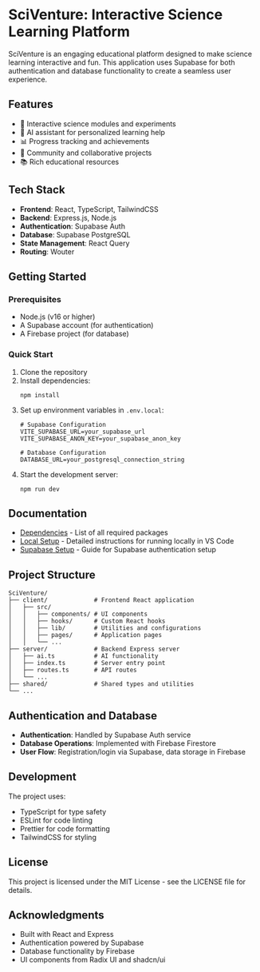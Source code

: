 # SciVenture: Interactive Science Learning Platform

SciVenture is an engaging educational platform designed to make science learning interactive and fun. This application uses Supabase for both authentication and database functionality to create a seamless user experience.

## Features

- 🧪 Interactive science modules and experiments
- 🤖 AI assistant for personalized learning help
- 📊 Progress tracking and achievements
- 👥 Community and collaborative projects
- 📚 Rich educational resources

## Tech Stack

- **Frontend**: React, TypeScript, TailwindCSS
- **Backend**: Express.js, Node.js
- **Authentication**: Supabase Auth
- **Database**: Supabase PostgreSQL
- **State Management**: React Query
- **Routing**: Wouter

## Getting Started

### Prerequisites

- Node.js (v16 or higher)
- A Supabase account (for authentication)
- A Firebase project (for database)

### Quick Start

1. Clone the repository
2. Install dependencies:
   ```
   npm install
   ```
3. Set up environment variables in `.env.local`:
   ```
   # Supabase Configuration
   VITE_SUPABASE_URL=your_supabase_url
   VITE_SUPABASE_ANON_KEY=your_supabase_anon_key
   
   # Database Configuration
   DATABASE_URL=your_postgresql_connection_string
   ```
4. Start the development server:
   ```
   npm run dev
   ```

## Documentation

- [Dependencies](./DEPENDENCIES.md) - List of all required packages
- [Local Setup](./LOCAL_SETUP.md) - Detailed instructions for running locally in VS Code
- [Supabase Setup](./SUPABASE_SETUP.md) - Guide for Supabase authentication setup

## Project Structure

```
SciVenture/
├── client/             # Frontend React application
│   ├── src/
│   │   ├── components/ # UI components
│   │   ├── hooks/      # Custom React hooks
│   │   ├── lib/        # Utilities and configurations
│   │   ├── pages/      # Application pages
│   │   └── ...
├── server/             # Backend Express server
│   ├── ai.ts           # AI functionality
│   ├── index.ts        # Server entry point
│   ├── routes.ts       # API routes
│   └── ...
├── shared/             # Shared types and utilities
└── ...
```

## Authentication and Database

- **Authentication**: Handled by Supabase Auth service
- **Database Operations**: Implemented with Firebase Firestore
- **User Flow**: Registration/login via Supabase, data storage in Firebase

## Development

The project uses:
- TypeScript for type safety
- ESLint for code linting
- Prettier for code formatting
- TailwindCSS for styling

## License

This project is licensed under the MIT License - see the LICENSE file for details.

## Acknowledgments

- Built with React and Express
- Authentication powered by Supabase
- Database functionality by Firebase
- UI components from Radix UI and shadcn/ui